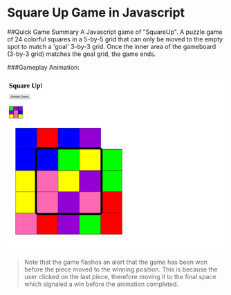 Square Up Game in Javascript
================


##Quick Game Summary
A Javascript game of "SquareUp". A puzzle game of 24 colorful squares in a 
5-by-5 grid that can only be moved to the empty spot to match a 'goal' 3-by-3 
grid. Once the inner area of the gameboard (3-by-3 grid) matches the goal grid,
the game ends.


###Gameplay Animation:
 
 ![Basic gameplay from start to finish](demo_medium.speed.gif "Basic Gameplay")

> Note that the game flashes an alert that the game has been won before the
> piece moved to the winning position. This is because the user clicked on the 
> last piece, therefore moving it to the final space which signaled a win before 
> the animation completed.
